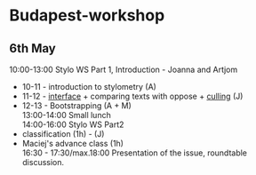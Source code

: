 # Budapest-workshop

## 6th May
10:00-13:00 Stylo WS Part 1, Introduction - Joanna and Artjom  
- 10-11 - introduction to stylometry (A)  
- 11-12 - [interface](https://computationalstylistics.github.io/stylo_nutshell/) + comparing texts with oppose + [culling](https://joannaby.github.io/Culling/Culling.html) (J) 
- 12-13 - Bootstrapping (A + M)  
13:00-14:00 Small lunch  
14:00-16:00 Stylo WS Part2  
- classification (1h) - (J)   
- Maciej's advance class (1h)  
16:30 - 17:30/max.18:00 Presentation of the issue, roundtable discussion.
